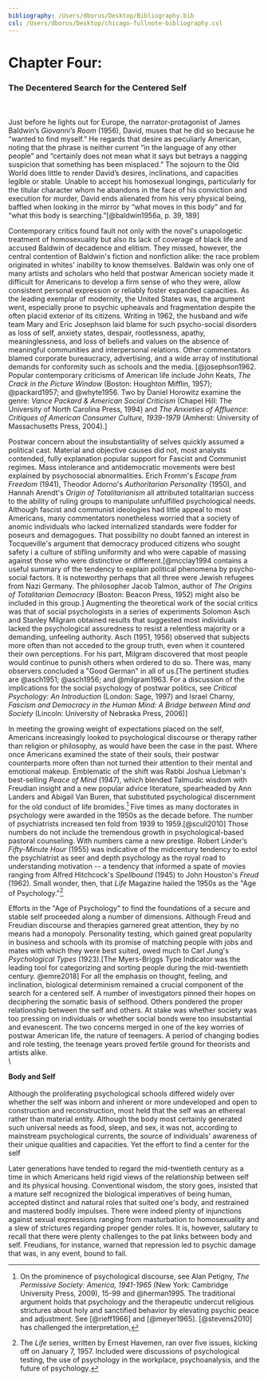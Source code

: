 ```yaml
---
bibliography: /Users/dborus/Desktop/Bibliography.bib
csl: /Users/dborus/Desktop/chicago-fullnote-bibliography.csl
---
```


#  Chapter Four:

### The Decentered Search for the Centered Self
\
\
Just before he lights out for Europe, the narrator-protagonist of James Baldwin’s *Giovanni’s Room* (1956), David, muses that he did so because he “wanted to find myself.” He regards that desire as peculiarly American, noting that the phrase is neither current “in the language of any other people” and “certainly does not mean what it says but betrays a nagging suspicion that something has been misplaced.” The sojourn to the Old World does little to render David’s desires, inclinations, and capacities legible or stable. Unable to accept his homosexual longings, particularly for the titular character whom he abandons in the face of his conviction and execution for murder, David ends alienated from his very physical being, baffled when looking in the mirror by “what moves in this body” and for “what this body is searching.”[@baldwin1956a, p. 39, 189]

Contemporary critics found fault not only with the novel's unapologetic treatment of homosexuality but also its lack of coverage of black life and accused Baldwin of decadence and elitism. They missed, however, the central contention of Baldwin's fiction and nonfiction alike: the race problem originated in whites' inability to know themselves. Baldwin was only one of many artists and scholars who held that postwar American society made it difficult for Americans to develop a firm sense of who they were, allow consistent personal expression or reliably foster expanded capacities. As the leading exemplar of modernity, the United States was, the argument went, especially prone to psychic upheavals and fragmentation despite the often placid exterior of its citizens. Writing in 1962, the husband and wife team Mary and Eric Josephson laid blame for such psycho-social disorders as loss of self, anxiety states, despair, rootlessness, apathy, meaninglessness, and loss of beliefs and values on the absence of meaningful communities and interpersonal relations. Other commentators blamed corporate bureaucracy, advertising, and a wide array of institutional demands for conformity such as schools and the media. [@josephson1962. Popular contemporary criticisms of American life include John Keats, *The Crack in the Picture Window* (Boston: Houghton Mifflin, 1957); @packard1957; and @whyte1956. Two by Daniel Horowitz examine the genre: *Vance Packard & American Social Criticism* (Chapel Hill: The University of North Carolina Press, 1994) and *The Anxieties of Affluence: Critiques of American Consumer Culture, 1939-1979* (Amherst: University of Massachusetts Press, 2004).]

Postwar concern about the insubstantiality of selves quickly assumed a political cast. Material and objective causes did not, most analysts contended, fully explanation popular support for Fascist and Communist regimes.  Mass intolerance and antidemocratic movements were best explained by psychosocial abnormalities. Erich Fromm's *Escape from Freedom* (1941), Theodor Adorno's *Authoritarian Personality* (1950), and Hannah Arendt's *Origin of Totalitarianism* all attributed totalitarian success to the ability of ruling groups to manipulate unfulfilled psychological needs. Although fascist and communist ideologies had little appeal to most Americans, many commentators nonetheless worried that a society of anomic individuals who lacked internalized standards were fodder for poseurs and demagogues. That possibility no doubt fanned an interest in Tocqueville's argument that democracy produced citizens who sought safety i a culture of stifling uniformity and who were capable of massing against those who were distinctive or different.[@mcclay1994 contains a useful summary of the tendency to explain political phenomena by psycho-social factors. It is noteworthy perhaps that all three were Jewish refugees from Nazi Germany. The philosopher Jacob Talmon, author of *The Origins of Totalitarian Democracy* (Boston: Beacon Press, 1952) might also be included in this group.] Augmenting the theoretical work of the social critics was that of social psychologists in a series of experiments Solomon Asch and Stanley Milgram obtained results that suggested most individuals lacked the psychological assuredness to resist a relentless majority or a demanding, unfeeling authority. Asch (1951, 1956) observed that subjects more often than not acceded to the group truth, even when it countered their own perceptions. For his part, Milgram discovered that most people would continue to punish others when ordered to do so. There was, many observers concluded a "Good German" in all of us.[The pertinent studies are @asch1951; @asch1956; and @milgram1963. For a discussion of the implications for the social psychology of postwar politics, see *Critical Psychology: An Introduction* (London: Sage, 1997) and Israel Charny, *Fascism and Democracy in the Human Mind: A Bridge between Mind and Society* (Lincoln: University of Nebraska Press, 2006)]

In meeting the growing weight of expectations placed on the self, Americans increasingly looked to psychological discourse or therapy rather than religion or philosophy, as would have been the case in the past. Where once Americans examined the state of their souls, their postwar counterparts more often than not turned their attention to their mental and emotional makeup. Emblematic of the shift was Rabbi Joshua Liebman's best-selling *Peace of Mind* (1947), which blended Talmudic wisdom with Freudian insight and a new popular advice literature, spearheaded by Ann Landers and Abigail Van Buren, that substituted psychological discernment for the old conduct of life bromides.[^5] Five times as many doctorates in psychology were awarded in the 1950s as the decade before. The number of psychiatrists increased ten fold from 1939 to 1959.[@scull2010]  Those numbers do not include the tremendous growth in psychological-based pastoral counseling. With numbers came a new prestige. Robert Linder’s *Fifty-Minute Hour* (1955) was indicative of the midcentury tendency to extol the psychiatrist as seer and depth psychology as the royal road to understanding motivation -- a tendency that informed a spate of movies ranging from Alfred Hitchcock's *Spellbound* (1945) to John Houston's *Freud* (1962). Small wonder, then, that *Life* Magazine hailed the 1950s as the "Age of Psychology."[^7]

Efforts in the "Age of Psychology" to find the foundations of a secure and stable self proceeded along a number of dimensions. Although Freud and Freudian discourse and therapies garnered great attention, they by no means had a monopoly. Personality testing, which gained great popularity in business and schools with its promise of matching people with jobs and mates with which they were best suited, owed much to Carl Jung's *Psychological Types* (1923).[The Myers-Briggs Type Indicator was the leading tool for categorizing and sorting people during the mid-twentieth century. @emre2018] For all the emphasis on thought, feeling, and inclination, biological determinism remained a crucial component of the search for a centered self. A number of investigators pinned their hopes on deciphering the somatic basis of selfhood. Others pondered the proper relationship between the self and others. At stake was whether society was too pressing on individuals or whether social bonds were too insubstantial and evanescent. The two concerns merged in one of the key worries of postwar American life, the nature of teenagers. A period of changing bodies and role testing, the teenage years proved fertile ground for theorists and artists alike.
\
\

**Body and Self**
\
\
Although the proliferating psychological schools differed widely over whether the self was inborn and inherent or more undeveloped and open to construction and reconstruction, most held that the self was an ethereal rather than material entity. Although the body most certainly generated such universal needs as food, sleep, and sex, it was not, according to mainstream psychological currents, the source of individuals' awareness of their unique qualities and capacities. Yet the effort to find a center for the self  


Later generations have tended to regard the mid-twentieth century as a time in which Americans held rigid views of the relationship between self and its physical housing. Conventional wisdom, the story goes, insisted that a mature self recognized the biological imperatives of being human, accepted distinct and natural roles that suited one's body, and restrained and mastered bodily impulses. There were indeed plenty of injunctions against sexual expressions ranging from masturbation to homosexuality and a slew of strictures regarding proper gender roles. It is, however, salutary to recall that there were plenty challenges to the pat links between body and self. Freudians, for instance, warned that repression led to psychic damage that was, in any event, bound to fail.


[^5]: On the prominence of psychological discourse, see Alan Petigny, _The Permissive Society: America, 1941-1965_ (New York: Cambridge University Press, 2009), 15-99 and @herman1995. The traditional argument holds that psychology and the therapeutic undercut religious strictures about holy and sanctified behavior by elevating psychic peace and adjustment. See [@rieff1966] and [@meyer1965]. [@stevens2010] has challenged the interpretation,

[^7]: The *Life* series, written by Ernest Havemen, ran over five issues, kicking off on January 7, 1957. Included were discussions of psychological testing, the use of psychology in the workplace, psychoanalysis, and the future of psychology.
